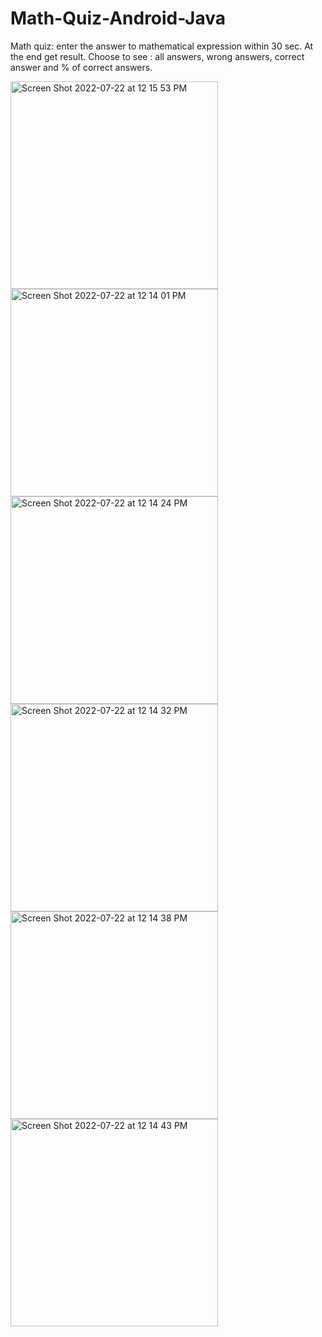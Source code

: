 # Math-Quiz-Android-Java
Math quiz: enter the answer to mathematical expression within 30 sec. At the end get result. Choose to see : all answers, wrong answers, correct answer and % of correct answers. 

<img width="332" alt="Screen Shot 2022-07-22 at 12 15 53 PM" src="https://user-images.githubusercontent.com/109760727/180481131-7f025ed5-13ba-4c67-b4e3-98f746e49274.png">
<img width="332" height="332" alt="Screen Shot 2022-07-22 at 12 14 01 PM" src="https://user-images.githubusercontent.com/109760727/180480964-4188f0d6-feb3-4567-80c0-4cfc41210a30.png">
<img width="332" alt="Screen Shot 2022-07-22 at 12 14 24 PM" src="https://user-images.githubusercontent.com/109760727/180480975-9a57011e-c72a-4d50-9bcb-d88e48f28182.png">
<img width="332" alt="Screen Shot 2022-07-22 at 12 14 32 PM" src="https://user-images.githubusercontent.com/109760727/180480986-c137b49d-2c08-47c1-9cdf-9e6ae4e052be.png">
<img width="332" alt="Screen Shot 2022-07-22 at 12 14 38 PM" src="https://user-images.githubusercontent.com/109760727/180480994-baf3eb57-a509-46e5-b02e-b563b34ec88a.png">
<img width="332" alt="Screen Shot 2022-07-22 at 12 14 43 PM" src="https://user-images.githubusercontent.com/109760727/180481000-6b5e7e84-c36d-4345-8a7d-d867b07c34a8.png">
